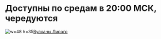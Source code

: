 
# Доступны по средам в 20:00 МСК, чередуются
![w=48 h=35](img/sys/event/liriy.png)[Вулканы Лирого](/sys/event/campaign/liriy)